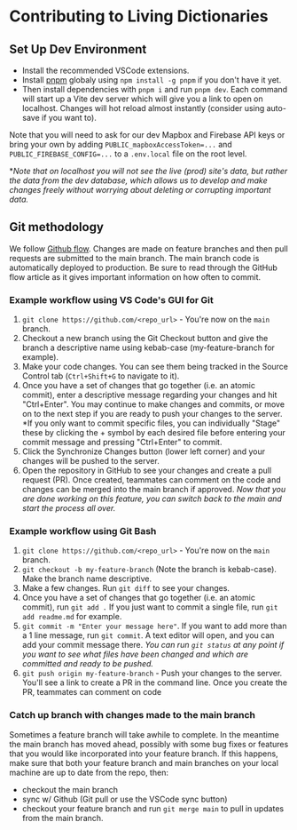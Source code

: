 # Contributing to Living Dictionaries

## Set Up Dev Environment

- Install the recommended VSCode extensions.
- Install [pnpm](https://pnpm.io/) globaly using `npm install -g pnpm` if you don't have it yet. 
- Then install dependencies with `pnpm i` and run `pnpm dev`. Each command will start up a Vite dev server which will give you a link to open on localhost. Changes will hot reload almost instantly (consider using auto-save if you want to).

Note that you will need to ask for our dev Mapbox and Firebase API keys or bring your own by adding `PUBLIC_mapboxAccessToken=...` and
`PUBLIC_FIREBASE_CONFIG=...` to a `.env.local` file on the root level.

\*_Note that on localhost you will not see the live (prod) site's data, but rather the data from the dev database, which allows us to develop and make changes freely without worrying about deleting or corrupting important data._


## Git methodology

We follow [Github flow](https://guides.github.com/introduction/flow/). Changes are made on feature branches and then pull requests are submitted to the main branch. The main branch code is automatically deployed to production. Be sure to read through the GitHub flow article as it gives important information on how often to commit.

### Example workflow using VS Code's GUI for Git

1. `git clone https://github.com/<repo_url>` - You're now on the `main` branch.
2. Checkout a new branch using the Git Checkout button and give the branch a descriptive name using kebab-case (my-feature-branch for example).
3. Make your code changes. You can see them being tracked in the Source Control tab (`Ctrl+Shift+G` to navigate to it).
4. Once you have a set of changes that go together (i.e. an atomic commit), enter a descriptive message regarding your changes and hit "Ctrl+Enter". You may continue to make changes and commits, or move on to the next step if you are ready to push your changes to the server. \*If you only want to commit specific files, you can individually "Stage" these by clicking the + symbol by each desired file before entering your commit message and pressing "Ctrl+Enter" to commit.
5. Click the Synchronize Changes button (lower left corner) and your changes will be pushed to the server.
6. Open the repository in GitHub to see your changes and create a pull request (PR). Once created, teammates can comment on the code and changes can be merged into the main branch if approved. _Now that you are done working on this feature, you can switch back to the main and start the process all over._

### Example workflow using Git Bash

1. `git clone https://github.com/<repo_url>` - You're now on the `main` branch.
2. `git checkout -b my-feature-branch` (Note the branch is kebab-case). Make the branch name descriptive.
3. Make a few changes. Run `git diff` to see your changes.
4. Once you have a set of changes that go together (i.e. an atomic commit), run `git add .` If you just want to commit a single file, run `git add readme.md` for example.
5. `git commit -m "Enter your message here"`. If you want to add more than a 1 line message, run `git commit`.
   A text editor will open, and you can add your commit message there. _You can run `git status` at any point if you want to see what files have been changed and which are committed and ready to be pushed._
6. `git push origin my-feature-branch` - Push your changes to the server. You'll see a link to create a PR in the command line. Once you create the PR, teammates can comment on code

### Catch up branch with changes made to the main branch

Sometimes a feature branch will take awhile to complete. In the meantime the main branch has moved ahead, possibly with some bug fixes or features that you would like incorporated into your feature branch. If this happens, make sure that both your feature branch and main branches on your local machine are up to date from the repo, then:

- checkout the main branch
- sync w/ Github (Git pull or use the VSCode sync button)
- checkout your feature branch and run `git merge main` to pull in updates from the main branch.

